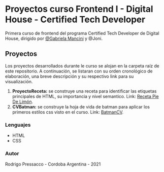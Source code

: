 # Proyectos curso Frontend I - Digital House - Certified Tech Developer

Primera curso de frontend del programa Certified Tech Developer de Digital House, dirigido por [@Gabriela Mancini](https://github.com/gabimancini) y @Joni.

## Proyectos

Los proyectos desarrollados durante le curso se alojan en la carpeta raíz de este repositorio. A continuación, se listaran con su orden cronológico de elaboración, una breve descripción y su respectivo link para su visualización.

1. **ProyectoReceta:** se construye una receta para identificar las etiquetas principales de HTML, su importancia y nivel semantico. Link: [Receta Pie De Limón](https://github.com/Rodrigo-Pressacco/DH__C2_FRONT_END_1/tree/main/Reseta-Lemon-pie).
2. **CVBatman:** se construye la hoja de vida de batman para aplicar los primeros estilos css visto en el curso. Link: [BatmanCV](https://github.com/Rodrigo-Pressacco/DH__C2_FRONT_END_1/tree/main/CV-Batman).


### Lenguajes

- HTML
- CSS

### Autor

Rodrigo Pressacco - Cordoba Argentina - 2021